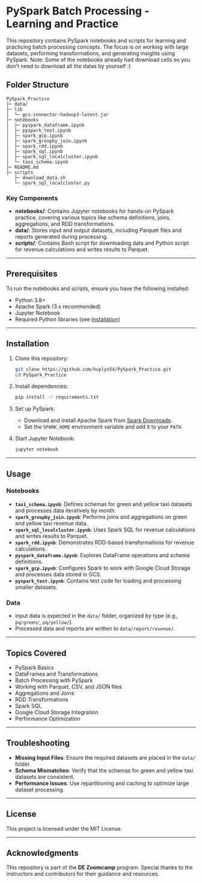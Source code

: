 # PySpark Batch Processing - Learning and Practice

This repository contains PySpark notebooks and scripts for learning and practicing batch processing concepts. The focus is on working with large datasets, performing transformations, and generating insights using PySpark.
Note: Some of the notebooks already had download cells so you don't need to download all the datas by yourself :)
## Folder Structure

```
PySpark_Practice
├─ data/
├─ lib
│  └─ gcs-connector-hadoop3-latest.jar
├─ notebooks
│  ├─ pyspark_dataframe.ipynb
│  ├─ pyspark_test.ipynb
│  ├─ spark_gcp.ipynb
│  ├─ spark_groupby_join.ipynb
│  ├─ spark_rdd.ipynb
│  ├─ spark_sql.ipynb
│  ├─ spark_sql_localcluster.ipynb
│  └─ taxi_schema.ipynb
├─ README.md
├─ scripts
   ├─ download_data.sh
   └─ spark_sql_localcluster.py
```

### Key Components

- **notebooks/**: Contains Jupyter notebooks for hands-on PySpark practice, covering various topics like schema definitions, joins, aggregations, and RDD transformations.
- **data/**: Stores input and output datasets, including Parquet files and reports generated during processing.
- **scripts/**: Contains Bash script for downloading data and Python script for revenue calculations and writes results to Parquet.

---

## Prerequisites

To run the notebooks and scripts, ensure you have the following installed:

- Python 3.8+
- Apache Spark (3.x recommended)
- Jupyter Notebook
- Required Python libraries (see [Installation](#installation))

---

## Installation

1. Clone this repository:

   ```bash
   git clone https://github.com/huylys54/PySpark_Practice.git
   cd PySpark_Practice
   ```

2. Install dependencies:

   ```bash
   pip install -r requirements.txt
   ```

3. Set up PySpark:

   - Download and install Apache Spark from [Spark Downloads](https://spark.apache.org/downloads.html).
   - Set the `SPARK_HOME` environment variable and add it to your `PATH`.

4. Start Jupyter Notebook:
   ```bash
   jupyter notebook
   ```

---

## Usage

### Notebooks

- **`taxi_schema.ipynb`**: Defines schemas for green and yellow taxi datasets and processes data iteratively by month.
- **`spark_groupby_join.ipynb`**: Performs joins and aggregations on green and yellow taxi revenue data.
- **`spark_sql_localcluster.ipynb`**: Uses Spark SQL for revenue calculations and writes results to Parquet.
- **`spark_rdd.ipynb`**: Demonstrates RDD-based transformations for revenue calculations.
- **`pyspark_dataframe.ipynb`**: Explores DataFrame operations and schema definitions.
- **`spark_gcp.ipynb`**: Configures Spark to work with Google Cloud Storage and processes data stored in GCS.
- **`pyspark_test.ipynb`**: Contains test code for loading and processing smaller datasets.

### Data

- Input data is expected in the `data/` folder, organized by type (e.g., `pq/green/`, `pq/yellow/`).
- Processed data and reports are written to `data/report/revenue/`.

---

## Topics Covered

- PySpark Basics
- DataFrames and Transformations
- Batch Processing with PySpark
- Working with Parquet, CSV, and JSON files
- Aggregations and Joins
- RDD Transformations
- Spark SQL
- Google Cloud Storage Integration
- Performance Optimization

---

## Troubleshooting

- **Missing Input Files**: Ensure the required datasets are placed in the `data/` folder.
- **Schema Mismatches**: Verify that the schemas for green and yellow taxi datasets are consistent.
- **Performance Issues**: Use repartitioning and caching to optimize large dataset processing.

---


## License

This project is licensed under the MIT License.

---

## Acknowledgments

This repository is part of the **DE Zoomcamp** program. Special thanks to the instructors and contributors for their guidance and resources.

